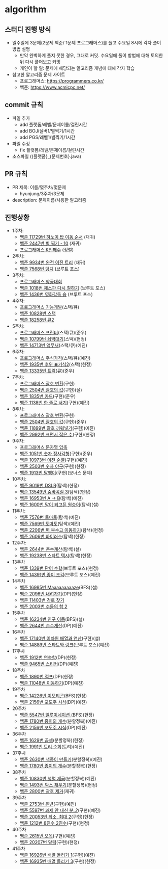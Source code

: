 # algorithm

## 스터디 진행 방식
- 일주일에 3문제(2문제 백준/ 1문제 프로그래머스)를 풀고 수요일 8시에 각자 풀이 방법 설명
  - 만약 완벽하게 풀지 못한 경우, 그대로 커밋. 수요일에 풀이 방법에 대해 토의한 뒤 다시 풀어보고 커밋
  - 개인이 할 일: 문제에 해당되는 알고리즘 개념에 대해 각자 학습
- 참고한 알고리즘 문제 사이트
  - 프로그래머스: https://programmers.co.kr/
  - 백준: https://www.acmicpc.net/

## commit 규칙
- 파일 추가
  - add 플랫폼/레벨/문제이름/걸린시간
  - add BOJ/실버1/별찍기/1시간
  - add PGS/레벨1/별찍기/1시간
- 파일 수정
  - fix 플랫폼/레벨/문제이름/걸린시간
- 소스파일 ({플랫폼}_{문제번호}.java)

## PR 규칙
- PR 제목: 이름/몇주차/몇문제
  - hyunjung/3주차/3문제
- description: 문제이름/사용한 알고리즘

## 진행상황
- 1주차:
  - [백준 11729번 하노이 탑 이동 순서](https://www.acmicpc.net/problem/11729) (재귀)
  - [백준 2447번 별 찍기 - 10](https://www.acmicpc.net/problem/2447) (재귀)
  - [프로그래머스 K번째수](https://programmers.co.kr/learn/courses/30/lessons/42748) (정렬)
- 2주차:
  - [백준 9934번 완전 이진 트리](https://www.acmicpc.net/problem/9934) (재귀)
  - [백준 7568번 덩치](https://www.acmicpc.net/problem/7568) (브루트 포스)
- 3주차:
  - [프로그래머스 양궁대회](https://programmers.co.kr/learn/courses/30/lessons/92342)
  - [백준 1018번 체스판 다시 칠하기](https://www.acmicpc.net/problem/1018) (브루트 포스)
  - [백준 1436번 영화감독 숌](https://www.acmicpc.net/problem/1436) (브루트 포스)
- 4주차: 
  - [프로그래머스 기능개발](https://programmers.co.kr/learn/courses/30/lessons/42586)(스택/큐)
  - [백준 10828번 스택](https://www.acmicpc.net/problem/10828)
  - [백준 18258번 큐2](https://www.acmicpc.net/problem/18258)
- 5주차: 
  - [프로그래머스 프린터](https://programmers.co.kr/learn/courses/30/lessons/42587)(스택/큐)(준우)
  - [백준 10799번 쇠막대기](https://www.acmicpc.net/problem/10799)(스택)(현정)
  - [백준 14713번 앵무새](https://www.acmicpc.net/problem/14713)(스택/큐)(예진)
- 6주차:
  - [프로그래머스 주식가격](https://programmers.co.kr/learn/courses/30/lessons/42584)(스택/큐)(예진)
  - [백준 1935번 후위 표기식2](https://www.acmicpc.net/problem/1935)(스택)(현정)
  - [백준 13335번 트럭](https://www.acmicpc.net/problem/13335)(큐)(준우)
- 7주차:
  - [프로그래머스 괄호 변환](https://programmers.co.kr/learn/courses/30/lessons/60058)(구현)
  - [백준 2504번 괄호의 값](https://www.acmicpc.net/problem/2504)(구현)(설)
  - [백준 1835번 카드](https://www.acmicpc.net/problem/1835)(구현)(준우)
  - [백준 1138번 한 줄로 서기](https://www.acmicpc.net/problem/1138)(구현)(예진)
- 8주차:
  - [프로그래머스 괄호 변환](https://programmers.co.kr/learn/courses/30/lessons/60058)(구현)
  - [백준 2504번 괄호의 값](https://www.acmicpc.net/problem/2504)(구현)(준우)
  - [백준 11899번 괄호 끼워넣기](https://www.acmicpc.net/problem/11899)(구현)(예진)
  - [백준 2992번 크면서 작은 수](https://www.acmicpc.net/problem/2992)(구현)(현정)
- 9주차:
  - [프로그래머스 문자열 압축](https://programmers.co.kr/learn/courses/30/lessons/60057)
  - [백준 1051번 숫자 정사각형](https://www.acmicpc.net/problem/1051)(구현)(준우)
  - [백준 10973번 이전 순열](https://www.acmicpc.net/problem/10973)(구현)(예진)
  - [백준 2503번 숫자 야구](https://www.acmicpc.net/problem/2503)(구현)(현정)
  - [백준 1913번 달팽이](https://www.acmicpc.net/problem/1913)(구현)(보너스 문제)
- 10주차:
  - [백준 9019번 DSLR](https://www.acmicpc.net/problem/9019)(탐색)(현정)
  - [백준 13549번 숨바꼭질 3](https://www.acmicpc.net/problem/13549)(탐색)(현정)
  - [백준 16953번 A → B](https://www.acmicpc.net/problem/16953)(탐색)(예진)
  - [백준 1600번 말이 되고픈 원숭이](https://www.acmicpc.net/problem/1600)(탐색)(설)
- 11주차:
  - [백준 7576번 토마토](https://www.acmicpc.net/problem/7576)(탐색)(예진)
  - [백준 7569번 토마토](https://www.acmicpc.net/problem/7569)(탐색)(예진)
  - [백준 2206번 벽 부수고 이동하기](https://www.acmicpc.net/problem/2206)(탐색)(현정)
  - [백준 2606번 바이러스](https://www.acmicpc.net/problem/2606)(탐색)(현정)
- 12주차:
  - [백준 2644번 촌수계산](https://www.acmicpc.net/problem/2644)(탐색)(설)
  - [백준 19238번 스타트 택시](https://www.acmicpc.net/problem/19238)(탐색)(현정)
- 13주차
  - [백준 1339번 단어 수학](https://www.acmicpc.net/problem/1339)(브루트 포스)(현정)
  - [백준 14391번 종이 조각](https://www.acmicpc.net/problem/14391)(브루트 포스)(예진)
- 14주차
  - [백준 16985번 Maaaaaaaaaze](https://www.acmicpc.net/problem/16985)(BFS)(설)
  - [백준 2096번 내려가기](https://www.acmicpc.net/problem/2096)(DP)(현정)
  - [백준 11403번 경로 찾기](https://www.acmicpc.net/problem/11403)
  - [백준 2003번 수들의 합 2](https://www.acmicpc.net/problem/2003)
- 15주차
  - [백준 16234번 인구 이동](https://www.acmicpc.net/problem/16234)(BFS)(설)
  - [백준 2644번 촌수계산](https://www.acmicpc.net/problem/2644)(DP)(예진)
- 16주차
  - [백준 17140번 이차원 배열과 연산](https://www.acmicpc.net/problem/17140)(구현)(설)
  - [백준 14889번 스타트와 링크](https://www.acmicpc.net/problem/14889)(브루트 포스)(예진)
- 17주차
  - [백준 1912번 연속합](https://www.acmicpc.net/problem/1912)(DP)(현정)
  - [백준 9465번 스티커](https://www.acmicpc.net/problem/9465)(DP)(예진)
- 18주차
  - [백준 1890번 점프](https://www.acmicpc.net/problem/1890)(DP)(현정)
  - [백준 11048번 이동하기](https://www.acmicpc.net/problem/11048)(DP)(예진)
- 19주차
  - [백준 14226번 이모티콘](https://www.acmicpc.net/problem/14226)(BFS)(현정)
  - [백준 2156번 포도주 시식](https://www.acmicpc.net/problem/2156)(DP)(예진)
- 20주차
  - [백준 5547번 일루미네이션 ](https://www.acmicpc.net/problem/5547)(BFS)(현정)
  - [백준 1780번 종이의 개수](https://www.acmicpc.net/problem/1780)(분할정복)(예진)
  - [백준 2156번 포도주 시식](https://www.acmicpc.net/problem/2156)(DP)(예진)
- 36주차
  - [백준 1629번 곱셈](https://www.acmicpc.net/problem/1629)(분할정복)(현정)
  - [백준 1991번 트리 순회](https://www.acmicpc.net/problem/1991)(트리)(예진)
- 37주차
  - [백준 2630번 색종이 만들기](https://www.acmicpc.net/problem/2630)(분할정복)(예진)
  - [백준 1780번 종이의 개수](https://www.acmicpc.net/problem/1780)(분할정복)(현정)
- 38주차
  - [백준 10830번 행렬 제곱](https://www.acmicpc.net/problem/10830)(분할정복)(예진)
  - [백준 1493번 박스 채우기](https://www.acmicpc.net/problem/1493)(분할정복)(현정)
  - [백준 2800번 괄호 제거](https://www.acmicpc.net/problem/2800)(재귀)
- 39주차
  - [백준 2753번 윤년](https://www.acmicpc.net/problem/2753)(구현)(예진)
  - [백준 5597번 과제 안 내신 분..?](https://www.acmicpc.net/problem/5597)(구현)(예진)
  - [백준 20053번 최소, 최대 2](https://www.acmicpc.net/problem/20053)(구현)(현정)
  - [백준 1212번 8진수 2진수](https://www.acmicpc.net/problem/1212)(구현)(현정)
- 40주차
  - [백준 2615번 오목](https://www.acmicpc.net/problem/2615)(구현)(예진)
  - [백준 20207번 달력](https://www.acmicpc.net/problem/20207)(구현)(현정)
- 41주차
  - [백준 16926번 배열 돌리기 1](https://www.acmicpc.net/problem/16926)(구현)(예진)
  - [백준 16935번 배열 돌리기 3](https://www.acmicpc.net/problem/16935)(구현)(현정)